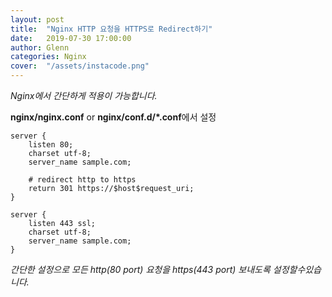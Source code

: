 ```yaml
---
layout: post
title:  "Nginx HTTP 요청을 HTTPS로 Redirect하기"
date:   2019-07-30 17:00:00
author: Glenn
categories: Nginx
cover:  "/assets/instacode.png"
---
```


*Nginx에서 간단하게 적용이 가능합니다.*

**nginx/nginx.conf** or **nginx/conf.d/*.conf**에서 설정
```nginx
server {
    listen 80;
    charset utf-8;
    server_name sample.com;

    # redirect http to https
    return 301 https://$host$request_uri;
}

server {
    listen 443 ssl;
    charset utf-8;
    server_name sample.com;
}
```

*간단한 설정으로 모든 http(80 port) 요청을  https(443 port) 보내도록 설정할수있습니다.*
